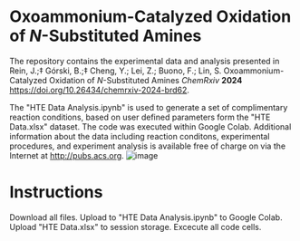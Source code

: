 # Oxoammonium-Catalyzed Oxidation of *N*-Substituted Amines
The repository contains the experimental data and analysis presented in Rein, J.;‡ Górski, B.;‡ Cheng, Y.; Lei, Z.; Buono, F.; Lin, S. Oxoammonium-Catalyzed Oxidation of *N*-Substituted Amines *ChemRxiv* **2024** https://doi.org/10.26434/chemrxiv-2024-brd62.

The "HTE Data Analysis.ipynb" is used to generate a set of complimentary reaction conditions, based on user defined parameters form the "HTE Data.xlsx" dataset. The code was executed within Google Colab.  Additional information about the data including reaction conditons, experimental procedures, and experiment analysis is available free of charge on via the Internet at http://pubs.acs.org.
![image](https://github.com/user-attachments/assets/b7afaacf-b6cc-49d1-8e3e-54dc0083fef5)

# Instructions
Download all files. Upload to "HTE Data Analysis.ipynb" to Google Colab. Upload "HTE Data.xlsx" to session storage. Excecute all code cells. 
